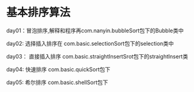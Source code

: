 # 基本排序算法

day01：冒泡排序,解释和程序再com.nanyin.bubbleSort包下的Bubble类中

day02: 选择插入排序在 com.basic.selectionSort包下的selection类中

day03： 直接插入排序 com.basic.straightInsertSrot包下的straightInsert类

day04: 快速排序 com.basic.quickSort包下

day05: 希尔排序 com.basic.shellSort包下
